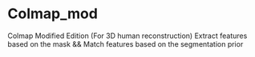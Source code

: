 # Colmap_mod
Colmap Modified Edition (For 3D human reconstruction)
Extract features based on the mask && Match features based on the segmentation prior
